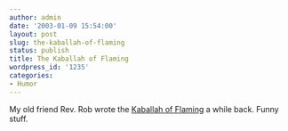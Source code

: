 ```yaml
---
author: admin
date: '2003-01-09 15:54:00'
layout: post
slug: the-kaballah-of-flaming
status: publish
title: The Kaballah of Flaming
wordpress_id: '1235'
categories:
- Humor
---
```


My old friend Rev. Rob wrote the [Kaballah of
Flaming](http://www.realm-of-shade.com/breakfastwithouttears/kaballahofflaming.html)
a while back. Funny stuff.
